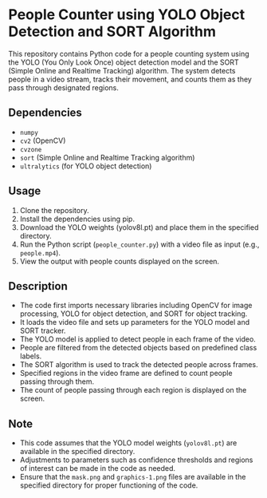# People Counter using YOLO Object Detection and SORT Algorithm

This repository contains Python code for a people counting system using the YOLO (You Only Look Once) object detection model and the SORT (Simple Online and Realtime Tracking) algorithm. The system detects people in a video stream, tracks their movement, and counts them as they pass through designated regions.

## Dependencies
- `numpy`
- `cv2` (OpenCV)
- `cvzone`
- `sort` (Simple Online and Realtime Tracking algorithm)
- `ultralytics` (for YOLO object detection)

## Usage
1. Clone the repository.
2. Install the dependencies using pip.
3. Download the YOLO weights (yolov8l.pt) and place them in the specified directory.
4. Run the Python script (`people_counter.py`) with a video file as input (e.g., `people.mp4`).
5. View the output with people counts displayed on the screen.

## Description
- The code first imports necessary libraries including OpenCV for image processing, YOLO for object detection, and SORT for object tracking.
- It loads the video file and sets up parameters for the YOLO model and SORT tracker.
- The YOLO model is applied to detect people in each frame of the video.
- People are filtered from the detected objects based on predefined class labels.
- The SORT algorithm is used to track the detected people across frames.
- Specified regions in the video frame are defined to count people passing through them.
- The count of people passing through each region is displayed on the screen.

## Note
- This code assumes that the YOLO model weights (`yolov8l.pt`) are available in the specified directory.
- Adjustments to parameters such as confidence thresholds and regions of interest can be made in the code as needed.
- Ensure that the `mask.png` and `graphics-1.png` files are available in the specified directory for proper functioning of the code.

